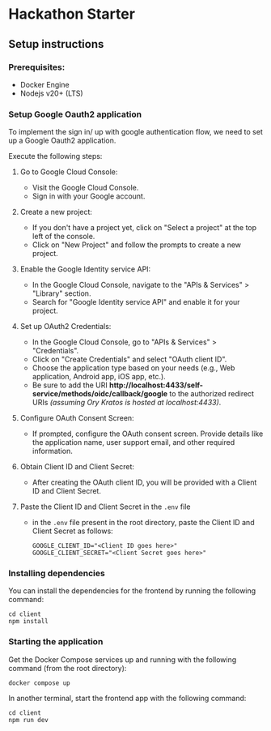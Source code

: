# Hackathon Starter

## Setup instructions

### Prerequisites:

- Docker Engine
- Nodejs v20+ (LTS)

### Setup Google Oauth2 application

To implement the sign in/ up with google authentication flow, we need to set up a
Google Oauth2 application.

Execute the following steps:

1. Go to Google Cloud Console:
   - Visit the Google Cloud Console.
   - Sign in with your Google account.
2. Create a new project:
   - If you don't have a project yet, click on "Select a project" at the top left of the console.
   - Click on "New Project" and follow the prompts to create a new project.
3. Enable the Google Identity service API:
   - In the Google Cloud Console, navigate to the "APIs & Services" > "Library" section.
   - Search for "Google Identity service API" and enable it for your project.
4. Set up OAuth2 Credentials:
   - In the Google Cloud Console, go to "APIs & Services" > "Credentials".
   - Click on "Create Credentials" and select "OAuth client ID".
   - Choose the application type based on your needs (e.g., Web application, Android app, iOS app, etc.).
   - Be sure to add the URI **http://localhost:4433/self-service/methods/oidc/callback/google** to the authorized redirect URIs _(assuming Ory Kratos is hosted at localhost:4433)_.
5. Configure OAuth Consent Screen:
   - If prompted, configure the OAuth consent screen. Provide details like the application name, user support email, and other required information.
6. Obtain Client ID and Client Secret:
   - After creating the OAuth client ID, you will be provided with a Client ID and Client Secret.
7. Paste the Client ID and Client Secret in the `.env` file

   - in the `.env` file present in the root directory, paste the Client ID and Client Secret as follows:

     ```
     GOOGLE_CLIENT_ID="<Client ID goes here>"
     GOOGLE_CLIENT_SECRET="<Client Secret goes here>"
     ```

### Installing dependencies

You can install the dependencies for the frontend by running the following command:

```
cd client
npm install
```

### Starting the application

Get the Docker Compose services up and running with the following command (from the root directory):

```
docker compose up
```

In another terminal, start the frontend app with the following command:

```
cd client
npm run dev
```
